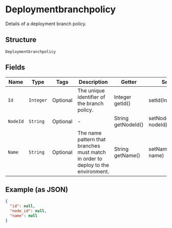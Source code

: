 
# Deploymentbranchpolicy

Details of a deployment branch policy.

## Structure

`Deploymentbranchpolicy`

## Fields

| Name | Type | Tags | Description | Getter | Setter |
|  --- | --- | --- | --- | --- | --- |
| `Id` | `Integer` | Optional | The unique identifier of the branch policy. | Integer getId() | setId(Integer id) |
| `NodeId` | `String` | Optional | - | String getNodeId() | setNodeId(String nodeId) |
| `Name` | `String` | Optional | The name pattern that branches must match in order to deploy to the environment. | String getName() | setName(String name) |

## Example (as JSON)

```json
{
  "id": null,
  "node_id": null,
  "name": null
}
```

